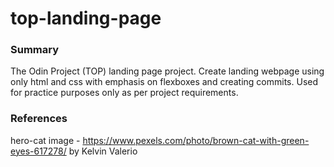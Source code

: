 # top-landing-page

### Summary

The Odin Project (TOP) landing page project. Create landing webpage using only html and css with emphasis on flexboxes and creating commits. Used for practice purposes only as per project requirements.

### References

hero-cat image - https://www.pexels.com/photo/brown-cat-with-green-eyes-617278/ by Kelvin Valerio
